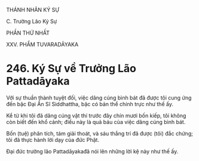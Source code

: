 THÁNH NHÂN KÝ SỰ

C. Trưởng Lão Ký Sự

PHẦN THỨ NHẤT

XXV. PHẨM TUVARADĀYAKA

# 246. Ký Sự về Trưởng Lão Pattadāyaka

Với sự thuần thành tuyệt đối, việc dâng cúng bình bát đã được tôi cung ứng đến bậc Đại Ẩn Sĩ Siddhattha, bậc có bản thể chính trực như thế ấy.

Kể từ khi tôi đã dâng cúng vật thí trước đây chín mươi bốn kiếp, tôi không còn biết đến khổ cảnh; điều này là quả báu của việc dâng cúng bình bát.

Bốn (tuệ) phân tích, tám giải thoát, và sáu thắng trí đã được (tôi) đắc chứng; tôi đã thực hành lời dạy của đức Phật.

Đại đức trưởng lão Pattadāyakađã nói lên những lời kệ này như thế ấy.
